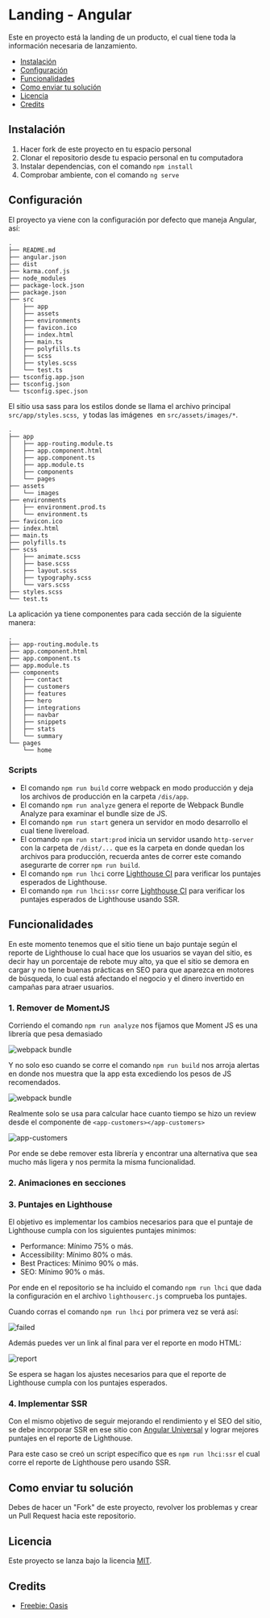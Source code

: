 # Landing - Angular

Este en proyecto está la landing de un producto, el cual tiene toda la información necesaria de lanzamiento.

- [Instalación](#instalación)
- [Configuración](#configuración)
- [Funcionalidades](#funcionalidades)
- [Como enviar tu solución](#como-enviar-tu-solución)
- [Licencia](#licencia)
- [Credits](#credits)

## Instalación

1. Hacer fork de este proyecto en tu espacio personal
1. Clonar el repositorio desde tu espacio personal en tu computadora
1. Instalar dependencias, con el comando `npm install`
1. Comprobar ambiente, con el comando `ng serve`

## Configuración

El proyecto ya viene con la configuración por defecto que maneja Angular, así:

```
.
├── README.md
├── angular.json
├── dist
├── karma.conf.js
├── node_modules
├── package-lock.json
├── package.json
├── src
│   ├── app
│   ├── assets
│   ├── environments
│   ├── favicon.ico
│   ├── index.html
│   ├── main.ts
│   ├── polyfills.ts
│   ├── scss
│   ├── styles.scss
│   └── test.ts
├── tsconfig.app.json
├── tsconfig.json
└── tsconfig.spec.json
```

El sitio  usa sass para los estilos donde se llama el archivo principal `src/app/styles.scss`,  y todas las imágenes  en `src/assets/images/*`.

```
.
├── app
│   ├── app-routing.module.ts
│   ├── app.component.html
│   ├── app.component.ts
│   ├── app.module.ts
│   ├── components
│   └── pages
├── assets
│   └── images
├── environments
│   ├── environment.prod.ts
│   └── environment.ts
├── favicon.ico
├── index.html
├── main.ts
├── polyfills.ts
├── scss
│   ├── animate.scss
│   ├── base.scss
│   ├── layout.scss
│   ├── typography.scss
│   └── vars.scss
├── styles.scss
└── test.ts
```

La aplicación ya tiene componentes para cada sección de la siguiente manera:

```
.
├── app-routing.module.ts
├── app.component.html
├── app.component.ts
├── app.module.ts
├── components
│   ├── contact
│   ├── customers
│   ├── features
│   ├── hero
│   ├── integrations
│   ├── navbar
│   ├── snippets
│   ├── stats
│   └── summary
└── pages
    └── home
```

### Scripts

- El comando `npm run build` corre webpack en modo producción y deja los archivos de producción en la carpeta `/dis/app`.
- El comando `npm run analyze` genera el reporte de Webpack Bundle Analyze para examinar el bundle size de JS.
- El comando `npm run start` genera un servidor en modo desarrollo el cual tiene livereload.
- El comando `npm run start:prod` inicia un servidor usando `http-server` con la carpeta de `/dist/...` que es la carpeta en donde quedan los archivos para producción, recuerda antes de correr este comando asegurarte de correr `npm run build`.
- El comando `npm run lhci` corre [Lighthouse CI](https://github.com/GoogleChrome/lighthouse-ci) para verificar los puntajes esperados de Lighthouse.
- El comando `npm run lhci:ssr` corre [Lighthouse CI](https://github.com/GoogleChrome/lighthouse-ci) para verificar los puntajes esperados de Lighthouse usando SSR.

## Funcionalidades

En este momento tenemos que el sitio tiene un bajo puntaje según el reporte de Lighthouse lo cual hace que los usuarios se vayan del sitio, es decir hay un porcentaje de rebote muy alto, ya que el sitio se demora en cargar y no tiene buenas prácticas en SEO para que aparezca en motores de búsqueda, lo cual está afectando el negocio y el dinero invertido en campañas para atraer usuarios.

### 1. Remover de MomentJS

Corriendo el comando `npm run analyze` nos fijamos que Moment JS es una librería que pesa demasiado

![webpack bundle](https://i.imgur.com/yBKn7c7.png)

Y no solo eso cuando se corre el comando `npm run build` nos arroja alertas en donde nos muestra que la app esta excediendo los pesos de JS recomendados.

![webpack bundle](https://i.imgur.com/a5vCILu.png)

Realmente solo se usa para calcular hace cuanto tiempo se hizo un review desde el componente de `<app-customers></app-customers>`

![app-customers](https://i.imgur.com/e69TXpp.png)

Por ende se debe remover esta librería y encontrar una alternativa que sea mucho más ligera y nos permita la misma funcionalidad.

### 2. Animaciones en secciones



### 3. Puntajes en Lighthouse

El objetivo es implementar los cambios necesarios para que el puntaje de Lighthouse cumpla con los siguientes puntajes minimos:

- Performance: Mínimo 75% o más.
- Accessibility: Mínimo 80% o más.
- Best Practices: Mínimo 90% o más.
- SEO: Mínimo 90% o más.

Por ende en el repositorio se ha incluido el comando `npm run lhci` que dada la configuración en el archivo `lighthouserc.js` comprueba los puntajes.

Cuando corras el comando `npm run lhci` por primera vez se verá así:

![failed](https://i.imgur.com/ZIuV78Z.png)

Además puedes ver un link al final para ver el reporte en modo HTML:

![report](https://i.imgur.com/ZIuV78Z.png)

Se espera se hagan los ajustes necesarios para que el reporte de Lighthouse cumpla con los puntajes esperados.

### 4. Implementar SSR

Con el mismo objetivo de seguir mejorando el rendimiento y el SEO del sitio, se debe incorporar SSR en ese sitio con [Angular Universal](https://angular.io/guide/universal)  y lograr mejores puntajes en el reporte de Lighthouse.

Para este caso se creó un script específico que es `npm run lhci:ssr` el cual corre el reporte de Lighthouse pero usando SSR.

## Como enviar tu solución

Debes de hacer un "Fork" de este proyecto, revolver los problemas y crear un Pull Request hacia este repositorio.

## Licencia

Este proyecto se lanza bajo la licencia [MIT](https://opensource.org/licenses/MIT).

## Credits

- [Freebie: Oasis](https://tympanus.net/codrops/2018/04/20/freebie-oasis-jekyll-website-template/)
